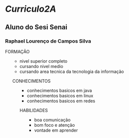 # <i> Curriculo2A </i>
## Aluno do Sesi Senai
### <b> Raphael Lourenço de Campos Silva </b>
FORMAÇÃO
<ol>
  
* nivel superior completo
* cursando nivel medio 
* cursando area tecnica da tecnologia da informação 

CONHECIMENTOS
<ol>
  
* conhecimentos basicos em java
* conhecimentos basicos em linux
* conhecimentos basicos em redes

HABILIDADES <ol>
* boa comunicação 
* bom foco e atenção 
* vontade em aprender 
